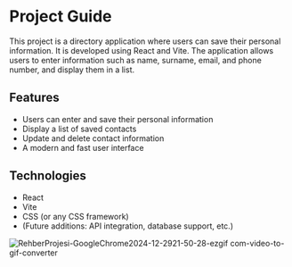 # Project Guide
This project is a directory application where users can save their personal information. It is developed using React and Vite. The application allows users to enter information such as name, surname, email, and phone number, and display them in a list.

## Features

- Users can enter and save their personal information
- Display a list of saved contacts
- Update and delete contact information
- A modern and fast user interface

## Technologies

- React
- Vite
- CSS (or any CSS framework)
- (Future additions: API integration, database support, etc.)


![RehberProjesi-GoogleChrome2024-12-2921-50-28-ezgif com-video-to-gif-converter](https://github.com/user-attachments/assets/3cc32cb6-ed4e-4064-b448-25c357e3d2e2)
